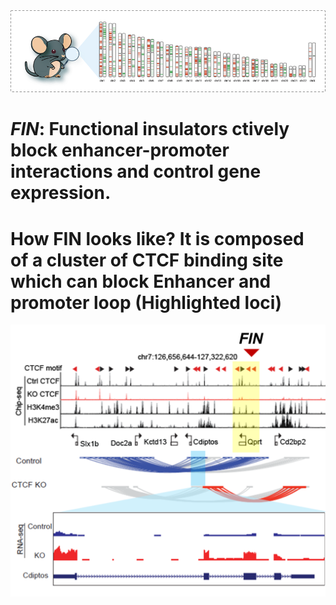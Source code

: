 
<img src="docs/source/_static/FIN.png" alt="FIN result" width="896"/>

# ***FIN***: Functional insulators ctively block enhancer-promoter interactions and control gene expression.


# How FIN looks like? It is composed of a cluster of CTCF binding site which can block Enhancer and promoter loop (Highlighted loci)
<img src="docs/source/_static/Example%20of%20FIN.png" alt="FIN result" width="512"/>



